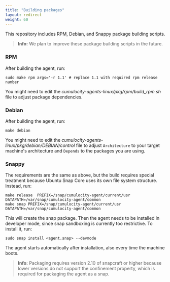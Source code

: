 ```yaml
---
title: "Building packages"
layout: redirect
weight: 60
---
```


This repository includes RPM, Debian, and Snappy package building scripts.

>**Info:** We plan to improve these package building scripts in the future.

### RPM

After building the agent, run:

```shell
sudo make rpm args='-r 1.1' # replace 1.1 with required rpm release number
```

You might need to edit the *cumulocity-agents-linux/pkg/rpm/build_rpm.sh* file to adjust package dependencies.

### Debian

After building the agent, run:

```shell
make debian
```

You might need to edit the _cumulocity-agents-linux/pkg/debian/DEBIAN/control_ file to adjust `Architecture` to your target machine's architecture and `Depends` to the packages you are using.

### Snappy

The requirements are the same as above, but the build requires special treatment because Ubuntu Snap Core uses its own file system structure. Instead, run:

```shell
make release  PREFIX=/snap/cumulocity-agent/current/usr DATAPATH=/var/snap/cumulocity-agent/common
make snap PREFIX=/snap/cumulocity-agent/current/usr DATAPATH=/var/snap/cumulocity-agent/common
```

This will create the snap package. Then the agent needs to be installed in developer mode, since snap sandboxing is currently too restrictive. To install it, run:

```shell
sudo snap install <agent.snap> --devmode
```

The agent starts automatically after installation, also every time the machine boots.

> **Info:** Packaging requires version 2.10 of snapcraft or higher because lower versions do not support the confinement property, which is required for packaging the agent as a snap.

